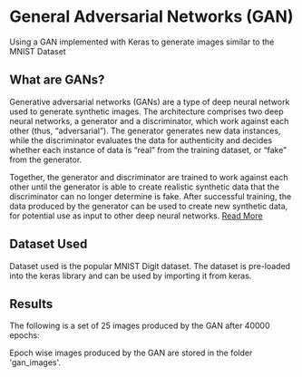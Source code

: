 # General Adversarial Networks (GAN)
Using a GAN implemented with Keras to generate images similar to the MNIST Dataset

## What are GANs?
Generative adversarial networks (GANs) are a type of deep neural network used to generate synthetic images. The architecture comprises two deep neural networks, a generator and a discriminator, which work against each other (thus, “adversarial”). The generator generates new data instances, while the discriminator evaluates the data for authenticity and decides whether each instance of data is “real” from the training dataset, or “fake” from the generator.

Together, the generator and discriminator are trained to work against each other until the generator is able to create realistic synthetic data that the discriminator can no longer determine is fake. After successful training, the data produced by the generator can be used to create new synthetic data, for potential use as input to other deep neural networks. [Read More](https://in.mathworks.com/discovery/generative-adversarial-networks.html)

## Dataset Used
Dataset used is the popular MNIST Digit dataset. The dataset is pre-loaded into the keras library and can be used by importing it from keras.

## Results
The following is a set of 25 images produced by the GAN after 40000 epochs:


Epoch wise images produced by the GAN are stored in the folder 'gan_images'.
